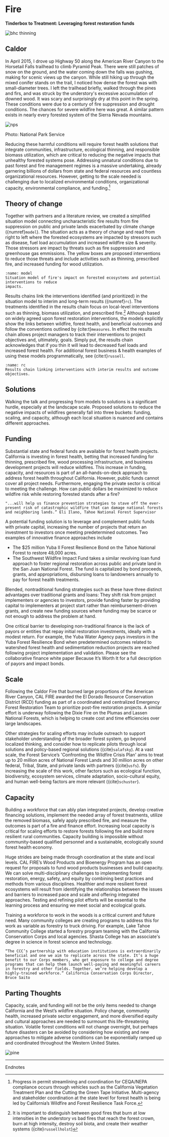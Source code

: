 # Fire

**Tinderbox to Treatment: Leveraging forest restoration funds**

![bhc thinning](https://i.imgur.com/RYUp8iq.png)

## Caldor
In April 2015, I drove up Highway 50 along the American River Canyon to the Horsetail Falls trailhead to climb Pyramid Peak. There were still patches of snow on the ground, and the water coming down the falls was gushing, making for scenic views up the canyon. While still hiking up through the mixed conifer stands on the trail, I noticed how dense the forest was with small-diameter trees. I left the trailhead briefly, walked through the pines and firs, and was struck by the understory's excessive accumulation of downed wood. It was scary and surprisingly dry at this point in the spring. These conditions were due to a century of fire suppression and drought conditions. The chances for severe wildfire here was great. A similar pattern exists in nearly every forested system of the Sierra Nevada mountains.

![nps](https://i.imgur.com/qzcAsxl.png)

Photo: National Park Service

Reducing these harmful conditions will require forest health solutions that integrate communities, infrastructure, ecological thinning, and responsible biomass utilization, which are critical to reducing the negative impacts that unhealthy forested systems pose. Addressing unnatural conditions due to past forest and fire management regimes is a massive undertaking, already garnering billions of dollars from state and federal resources and countless organizational resources. However, getting to the scale needed is challenging due to localized environmental conditions, organizational capacity, environmental compliance, and funding.[^1]

## Theory of change
Together with partners and a literature review, we created a simplified situation model connecting uncharacteristic fire results from fire suppression on public and private lands exacerbated by climate change ({numref}`model`). The situation acts as a theory of change and read from right to left where the forested ecosystems are impacted by stressors such as disease, fuel load accumulation and increased wildfire size & severity. Those stressors are impact by threats such as fire suppression and greenhouse gas emmissions. The yellow boxes are proposed interventions to reduce those threats and include activities such as thinning, prescribed fire, and increased funding for wood utilization.

```{figure} /figures/3-fire/model.png
:name: model
Situation model of fire's impact on forested ecosystems and potential interventions to reduce
impacts.
```

Results chains link the interventions identified (and prioritized) in the situation model to interim and long-term results ({numref}`rc`). The treatments identified in the results chain focus on local-level interventions such as thinning, biomass utilization, and prescribed fire.[^2] Although based on widely agreed upon forest restoration interventions, the models explicitly show the links between wildfire, forest health, and beneficial outcomes and follow the conventions outlined by {cite:t}`measures`. In effect the results chain allows project managers to track their interventions to project objectives and, ultimately, goals. Simply put, the results chain acknowledges that if you thin it will lead to decreased fuel loads and increased forest health. For additional forest business & health examples of using these models programmatically, see {cite:t}`russell`.

```{figure} /figures/3-fire/rc.png
:name: rc
Results chain linking interventions with interim results and outcome objectives.
```

## Solutions
Walking the talk and progressing from models to solutions is a significant hurdle, especially at the landscape scale. Proposed solutions to reduce the negative impacts of wildfires generally fall into three buckets: funding, scaling, and capacity, although each local situation is nuanced and contains different approaches.

## Funding
Substantial state and federal funds are available for forest health projects. California is investing in forest health, betting that increased funding for thinning, prescribed fire, wood processing infrastructure, and business development projects will reduce wildfires. This increase in funding, capacity, and resources is part of an all-hands-on-deck approach to address forest health throughout California. However, public funds cannot cover all project needs. Furthermore, engaging the private sector is critical to meeting the challenge. How can public dollars be maximized to reduce wildfire risk while restoring forested stands after a fire?

```{admonition} The Yuba Forest Resilience bond
"...will help us finance prevention strategies to stave off the ever-present risk of catastrophic wildfire that can damage national forests and neighboring lands.” Eli Ilano, Tahoe National Forest Supervisor
```

A potential funding solution is to leverage and complement public funds with private capital, increasing the
number of projects that return an investment to investors once meeting predetermined outcomes. Two examples of innovative finance approaches include

- The $25 million Yuba II Forest Resilience Bond on the Tahoe National Forest to restore 48,000 acres. 
- The Southwest Wildfire Impact Fund takes a similar revolving loan fund approach to foster regional restoration across public and private land in the San Juan National Forest. The fund is capitalized by bond proceeds, grants, and appropriations, disbursing loans to landowners annually to pay for forest health treatments.

Blended, nontraditional funding strategies such as these have three distinct advantages over traditional grants and loans: They shift risk from project implementers or agencies to investors, provide funding faster by providing capital to implementers at project start rather than reimbursement-driven grants, and create new funding sources where funding may be scarce or not enough to address the problem at hand.

One critical barrier to developing non-traditional finance is the lack of payors or entities that repay initial restoration investments, ideally with a modest return. For example, the Yuba Water Agency pays investors in the Yuba Forest Resilience Bond when predetermined outcomes related to watershed forest health and sedimentation reduction projects are reached following project implementation and validation. Please see the collaborative finance white paper Because It’s Worth It for a full description of payors and impact bonds.

## Scale
Following the Caldor Fire that burned large proportions of the American River Canyon, CAL FIRE awarded the El Dorado Resource Conservation District (RCD) funding as part of a coordinated and centralized Emergency Forest Restoration Team to prioritize post-fire restoration projects. A similar effort is underway following the Dixie Fire on the Plumas and Lassen National Forests, which is helping to create cost and time efficiencies over large landscapes.

Other strategies for scaling efforts may include outreach to support stakeholder understanding of the broader forest system, go beyond localized thinking, and consider how to replicate pilots through local solutions and policy-based regional solutions ({cite}`salafsky`). At a vast scale, the Forest Service’s 'Confronting the Wildfire Crisis Plan' aims to treat up to 20 million acres of National Forest Lands and 30 million acres on other federal, Tribal, State, and private lands with partners ({cite}`usfs`). By increasing the scale of this work, other factors such as ecological function, biodiversity, ecosystem services, climate adaptation, socio-cultural equity, and human well-being factors are more relevant ({cite}`schuster`).

## Capacity
Building a workforce that can ably plan integrated projects, develop creative financing solutions, implement the needed array of forest treatments, utilize the removed biomass, safely apply prescribed fire, and measure the outcomes is part of a fire and finance effort. Increasing local capacity is critical for scaling efforts to restore forests following fire and build more resilient rural communities. Capacity building is impossible without community-based qualified personnel and a sustainable, ecologically sound forest health economy.

Huge strides are being made through coordination at the state and local levels. CAL FIRE’s Wood Products and Bioenergy Program has an open request for proposals to fund wood products businesses and build capacity. We can solve multi-disciplinary challenges to implementing forest restoration, energy, safety, and equity by combining best practices and methods from various disciplines. Healthier and more resilient forest ecosystems will result from identifying the relationships between the issues and barriers to increased pace and scale and offering integrated approaches. Testing and refining pilot efforts will be essential to the learning process and ensuring we meet social and ecological goals.

Training a workforce to work in the woods is a critical current and future need. Many community colleges are creating programs to address this for work as variable as forestry to truck driving. For example, Lake Tahoe Community College started a forestry program teaming with the California Conservation Corps and local agencies. Shasta College has an associate's degree in science in forest science and technology. 

```{admonition} California Conservation Corps
“The CCC’s partnership with education institutions is extraordinarily beneficial and one we aim to replicate across the state. It’s a huge benefit to our Corps members, who get exposure to college and degree programs that can help them launch well-paying and meaningful careers in forestry and other fields. Together, we’re helping develop a highly-trained workforce.” California Conservation Corps Director, Bruce Saito
```

## Parting Thoughts
Capacity, scale, and funding will not be the only items needed to change California and the West’s wildfire situation. Policy change, community health, increased private sector engagement, and more diversified equity and cultural approaches are needed to surmount this life-threatening situation. Volatile forest conditions will not change overnight, but perhaps future disasters can be avoided by considering how existing and new
approaches to mitigate adverse conditions can be exponentially ramped up and coordinated throughout the Western United States.


![pine](/figures/pinebanner.png)

---
Endnotes
[^1]: Progress in permit streamlining and coordination for CEQA/NEPA compliance occurs through vehicles such as the California Vegetation Treatment Plan and the Cutting the Green Tape Initiative. Multi-agency and stakeholder coordination at the state level for forest health is being led by California’s Wildfire and Forest Resilience Task Force.
[^2]: It is important to distinguish between good fires that burn at low intensities in the understory vs bad fires that reach the forest crown, burn at high intensity, destroy soil biota, and create their weather systems ({cite}`russellholst`)